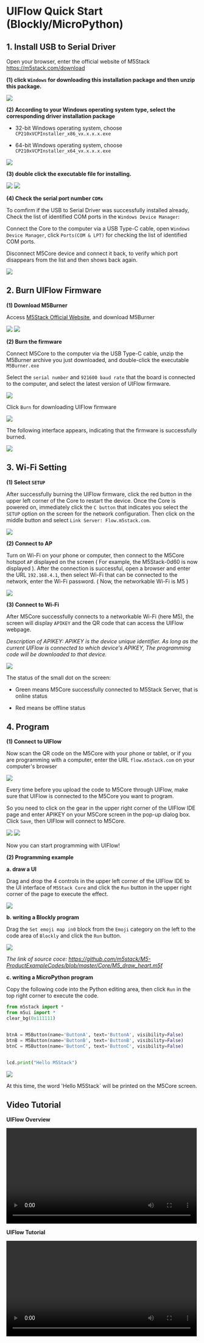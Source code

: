 # UIFlow Quick Start (Blockly/MicroPython)

<!-- ?> a. If your M5Stack Core was not burnt with a specific firmware named `UIFlow` in advance, please visit this article [How to burn firmware](/en/related_documents/how_to_burn_firmware) for burnning). b. If it's first time to use M5Stack Core or you want to change the networkable AP that means the Core can't access [flow.m5stack.com](http://flow.m5stack.com), you need visit this article for setting wifi [How to connect wifi using Core](/en/related_documents/how_to_connect_wifi_using_core).

By default, we account your M5Core has been connected with the networkable AP. And the screen shows like this figure below after you pressed the `UPLOAD` button on the left. After a few seconds if nothing is pressed the M5 will automatically run the code that was previously uploaded. If we want to upload new code we have to make sure we press the `upload` button on this menu before the M5 boots the code in it’s memory. -->

<!-- <figure>
    <img src="/images/m5stack/getting_started_pics/m5stack_core/get_started_with_uiflow/apikey.jpg">
</figure> -->

<!-- ## Text Tutorial

1. [Connect to UIFlow](#connect-to-uiflow)

2. [Program with Core](#program-with-core)

3. [Play a song now](#play-a-song-now) -->


## 1. Install USB to Serial Driver

Open your browser, enter the official website of M5Stack  https://m5stack.com/download

**(1) click `Windows` for downloading this installation package and then unzip this package.**

<img src="/images/m5stack/getting_started_pics/m5stack_core/get_started_with_arduino_m5core/windows/download_usb_driver_win_01.png">

**(2) According to your Windows operating system type, select the corresponding driver installation package**

* 32-bit Windows operating system, choose `CP210xVCPInstaller_x86_vx.x.x.x.exe`

* 64-bit Windows operating system, choose `CP210xVCPInstaller_x64_vx.x.x.x.exe`

<img src="/images/m5stack/getting_started_pics/establish_serial_connection/windows_install_usb_driver01.png">

**(3) double click the executable file for installing.**

<img src="/images/m5stack/getting_started_pics/establish_serial_connection/windows_install_usb_driver02.png">

<img src="/images/m5stack/getting_started_pics/establish_serial_connection/windows_install_usb_driver03.png">

**(4) Check the serial port number `COMx`**

To comfirm if the USB to Serial Driver was successfully installed already, Check the list of identified COM ports in the `Windows Device Manager`:

Connect the Core to the computer via a USB Type-C cable, open `Windows Device Manager`, click `Ports(COM & LPT)` for checking the list of identified COM ports.

Disconnect M5Core device and connect it back, to verify which port disappears from the list and then shows back again.

<img src="/images/m5stack/getting_started_pics/m5stack_core/get_started_with_arduino_m5core/windows/check_serial_port_01.png">

## 2. Burn UIFlow Firmware

**(1) Download M5Burner**

Access [M5Stack Official Website](http://www.m5stack.com/download), and download M5Burner

<img src="/images/m5stack/getting_started_pics/how_to_burn_firmware/download_M5Burner.jpg">

<img src="/images/m5stack/getting_started_pics/how_to_burn_firmware/download_M5Burner_02.png">

**(2) Burn the firmware**

Connect M5Core to the computer via the USB Type-C cable, unzip the M5Burner archive you just downloaded, and double-click the executable `M5Burner.exe`

Select the `serial number` and `921600 baud rate` that the board is connected to the computer, and select the latest version of UIFlow firmware.

<img src="/images/m5stack/getting_started_pics/how_to_burn_firmware/burn_firmware_02.png">

Click `Burn` for downloading UIFlow firmware

<img src="/images/m5stack/getting_started_pics/how_to_burn_firmware/burn_firmware_06_02.png">

The following interface appears, indicating that the firmware is successfully burned.

<img src="/images/m5stack/getting_started_pics/how_to_burn_firmware/burn_firmware_05.png">

## 3. Wi-Fi Setting

**(1) Select `SETUP`**

After successfully burning the UIFlow firmware, click the red button in the upper left corner of the Core to restart the device. Once the Core is powered on, immediately click the `C button` that indicates you select the `SETUP` option on the screen for the network configuration. Then click on the middle button and select `Link Server: Flow.m5stack.com`.

<img src="/images/m5stack/getting_started_pics/m5stack_core/get_started_with_uiflow/core_home_page_04.jpg">

**(2) Connect to AP**

Turn on Wi-Fi on your phone or computer, then connect to the M5Core hotspot `AP` displayed on the screen ( For example, the M5Stack-0d60 is now displayed ). After the connection is successful, open a browser and enter the URL `192.168.4.1`, then select Wi-Fi that can be connected to the network, enter the Wi-Fi password. ( Now, the networkable Wi-Fi is M5 )

<img src="/images/m5stack/getting_started_pics/m5stack_core/get_started_with_uiflow/core_home_page_05.jpg">

**(3) Connect to Wi-Fi**

After M5Core successfully connects to a networkable Wi-Fi (here M5), the screen will display `APIKEY` and the QR code that can access the UIFlow webpage.

*Description of APIKEY: APIKEY is the device unique identifier. As long as the current UIFlow is connected to which device's APIKEY, The programming code will be downloaded to that device.*

<img src="/images/m5stack/getting_started_pics/m5stack_core/get_started_with_uiflow/core_home_page_06.jpg">

The status of the small dot on the screen:

* Green means M5Core successfully connected to M5Stack Server, that is online status

* Red means be offline status

## 4. Program

**(1) Connect to UIFlow**

Now scan the QR code on the M5Core with your phone or tablet, or if you are programming with a computer, enter the URL `flow.m5stack.com` on your computer's browser

<img src="/images/m5stack/getting_started_pics/m5stack_core/get_started_with_uiflow/webide.png">

Every time before you upload the code to M5Core through UIFlow, make sure that UIFlow is connected to the M5Core you want to program.

So you need to click on the gear in the upper right corner of the UIFlow IDE page and enter APIKEY on your M5Core screen in the pop-up dialog box. Click `Save`, then UIFlow will connect to M5Core.

<img src="/images/m5stack/getting_started_pics/m5stack_core/get_started_with_uiflow/click_for_apikey.png">

<img src="/images/m5stack/getting_started_pics/m5stack_core/get_started_with_uiflow/input_apikey.png">

Now you can start programming with UIFlow!

**(2) Programming example**

**a. draw a UI**

Drag and drop the 4 controls in the upper left corner of the UIFlow IDE to the UI interface of `M5Stack Core` and click the `Run` button in the upper right corner of the page to execute the effect.

<img src="/images/m5stack/getting_started_pics/m5stack_core/get_started_with_uiflow/draw_ui.gif">

**b. writing a Blockly program**

Drag the `Set emoji map in0` block from the `Emoji` category on the left to the code area of `Blockly` and click the `Run` button.

<img src="/images/m5stack/getting_started_pics/m5stack_core/get_started_with_uiflow/draw_heart.gif">


*The link of source coce: https://github.com/m5stack/M5-ProductExampleCodes/blob/master/Core/M5_draw_heart.m5f*

**c. writing a MicroPython program**

Copy the following code into the Python editing area, then click `Run` in the top right corner to execute the code.

```Python
from m5stack import *
from m5ui import *
clear_bg(0x111111)


btnA = M5Button(name='ButtonA', text='ButtonA', visibility=False)
btnB = M5Button(name='ButtonB', text='ButtonB', visibility=False)
btnC = M5Button(name='ButtonC', text='ButtonC', visibility=False)


lcd.print("Hello M5Stack")
```

<img src="/images/m5stack/getting_started_pics/m5stack_core/get_started_with_uiflow/program_with_micropython.png">

At this time, the word 'Hello M5Stack` will be printed on the M5Core screen.

## Video Tutorial

**UIFlow Overview**

<video width="500" controls>
    <source src="https://m5stack.oss-cn-shenzhen.aliyuncs.com/video/LukeVideo/UI%20Flow%20Overview.mp4" type="video/mp4">
</video>

**UIFlow Tutorial**

<video width="500" controls>
    <source src="https://m5stack.oss-cn-shenzhen.aliyuncs.com/video/%E6%95%99%E7%A8%8B/UIFlow%20Tutorials/A3%20-%20UIflow%E7%AE%80%E4%BB%8B.mp4" type="video/mp4">
</video>

<!-- ## Complete

?> *Absolutely, For being more familiar with M5, you can read [the tutorial documentation of UIFlow](https://m5stack.github.io/UIFlow_doc/cn/index.html).* -->
